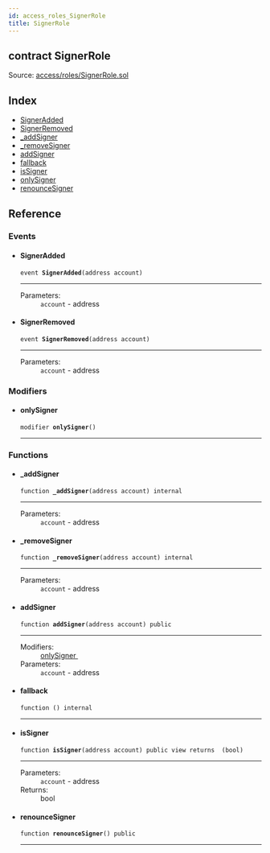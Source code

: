 ```yaml
---
id: access_roles_SignerRole
title: SignerRole
---
```


<div class="contract-doc"><div class="contract"><h2 class="contract-header"><span class="contract-kind">contract</span> SignerRole</h2><div class="source">Source: <a href="https://github.com/OpenZeppelin/zeppelin-solidity/blob/v2.1.2/contracts/access/roles/SignerRole.sol" target="_blank">access/roles/SignerRole.sol</a></div></div><div class="index"><h2>Index</h2><ul><li><a href="access_roles_SignerRole.html#SignerAdded">SignerAdded</a></li><li><a href="access_roles_SignerRole.html#SignerRemoved">SignerRemoved</a></li><li><a href="access_roles_SignerRole.html#_addSigner">_addSigner</a></li><li><a href="access_roles_SignerRole.html#_removeSigner">_removeSigner</a></li><li><a href="access_roles_SignerRole.html#addSigner">addSigner</a></li><li><a href="access_roles_SignerRole.html#">fallback</a></li><li><a href="access_roles_SignerRole.html#isSigner">isSigner</a></li><li><a href="access_roles_SignerRole.html#onlySigner">onlySigner</a></li><li><a href="access_roles_SignerRole.html#renounceSigner">renounceSigner</a></li></ul></div><div class="reference"><h2>Reference</h2><div class="events"><h3>Events</h3><ul><li><div class="item event"><span id="SignerAdded" class="anchor-marker"></span><h4 class="name">SignerAdded</h4><div class="body"><code class="signature">event <strong>SignerAdded</strong><span>(address account) </span></code><hr/><dl><dt><span class="label-parameters">Parameters:</span></dt><dd><div><code>account</code> - address</div></dd></dl></div></div></li><li><div class="item event"><span id="SignerRemoved" class="anchor-marker"></span><h4 class="name">SignerRemoved</h4><div class="body"><code class="signature">event <strong>SignerRemoved</strong><span>(address account) </span></code><hr/><dl><dt><span class="label-parameters">Parameters:</span></dt><dd><div><code>account</code> - address</div></dd></dl></div></div></li></ul></div><div class="modifiers"><h3>Modifiers</h3><ul><li><div class="item modifier"><span id="onlySigner" class="anchor-marker"></span><h4 class="name">onlySigner</h4><div class="body"><code class="signature">modifier <strong>onlySigner</strong><span>() </span></code><hr/></div></div></li></ul></div><div class="functions"><h3>Functions</h3><ul><li><div class="item function"><span id="_addSigner" class="anchor-marker"></span><h4 class="name">_addSigner</h4><div class="body"><code class="signature">function <strong>_addSigner</strong><span>(address account) </span><span>internal </span></code><hr/><dl><dt><span class="label-parameters">Parameters:</span></dt><dd><div><code>account</code> - address</div></dd></dl></div></div></li><li><div class="item function"><span id="_removeSigner" class="anchor-marker"></span><h4 class="name">_removeSigner</h4><div class="body"><code class="signature">function <strong>_removeSigner</strong><span>(address account) </span><span>internal </span></code><hr/><dl><dt><span class="label-parameters">Parameters:</span></dt><dd><div><code>account</code> - address</div></dd></dl></div></div></li><li><div class="item function"><span id="addSigner" class="anchor-marker"></span><h4 class="name">addSigner</h4><div class="body"><code class="signature">function <strong>addSigner</strong><span>(address account) </span><span>public </span></code><hr/><dl><dt><span class="label-modifiers">Modifiers:</span></dt><dd><a href="access_roles_SignerRole.html#onlySigner">onlySigner </a></dd><dt><span class="label-parameters">Parameters:</span></dt><dd><div><code>account</code> - address</div></dd></dl></div></div></li><li><div class="item function"><span id="fallback" class="anchor-marker"></span><h4 class="name">fallback</h4><div class="body"><code class="signature">function <strong></strong><span>() </span><span>internal </span></code><hr/></div></div></li><li><div class="item function"><span id="isSigner" class="anchor-marker"></span><h4 class="name">isSigner</h4><div class="body"><code class="signature">function <strong>isSigner</strong><span>(address account) </span><span>public </span><span>view </span><span>returns  (bool) </span></code><hr/><dl><dt><span class="label-parameters">Parameters:</span></dt><dd><div><code>account</code> - address</div></dd><dt><span class="label-return">Returns:</span></dt><dd>bool</dd></dl></div></div></li><li><div class="item function"><span id="renounceSigner" class="anchor-marker"></span><h4 class="name">renounceSigner</h4><div class="body"><code class="signature">function <strong>renounceSigner</strong><span>() </span><span>public </span></code><hr/></div></div></li></ul></div></div></div>
